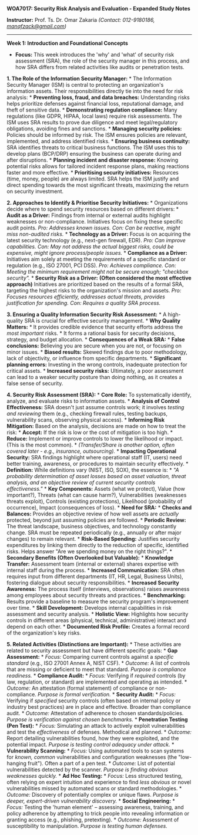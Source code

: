 **WOA7017: Security Risk Analysis and Evaluation - Expanded Study Notes**

**Instructor:** Prof. Ts. Dr. Omar Zakaria
*(Contact: 012-9180186, manafzack@gmail.com)*

---

**Week 1: Introduction and Foundational Concepts**

*   **Focus:** This week introduces the 'why' and 'what' of security risk assessment (SRA), the role of the security manager in this process, and how SRA differs from related activities like audits or penetration tests.

**1. The Role of the Information Security Manager:**
    *   The Information Security Manager (ISM) is central to protecting an organization's information assets. Their responsibilities directly tie into the need for risk analysis:
        *   **Preventing loss, fraud, and data breaches:** Understanding risks helps prioritize defenses against financial loss, reputational damage, and theft of sensitive data.
        *   **Demonstrating regulation compliance:** Many regulations (like GDPR, HIPAA, local laws) require risk assessments. The ISM uses SRA results to prove due diligence and meet legal/regulatory obligations, avoiding fines and sanctions.
        *   **Managing security policies:** Policies should be informed by risk. The ISM ensures policies are relevant, implemented, and address identified risks.
        *   **Ensuring business continuity:** SRA identifies threats to critical business functions. The ISM uses this to develop plans (BCP/DRP) ensuring the business can operate during and after disruptions.
        *   **Planning incident and disaster response:** Knowing potential risks allows for tailored incident response plans, making reactions faster and more effective.
        *   **Prioritising security initiatives:** Resources (time, money, people) are always limited. SRA helps the ISM justify and direct spending towards the most significant threats, maximizing the return on security investment.

**2. Approaches to Identify & Prioritise Security Initiatives:**
    *   Organizations decide where to spend security resources based on different drivers:
        *   **Audit as a Driver:** Findings from internal or external audits highlight weaknesses or non-compliance. Initiatives focus on fixing these specific audit points. *Pro: Addresses known issues. Con: Can be reactive, might miss non-audited risks.*
        *   **Technology as a Driver:** Focus is on acquiring the latest security technology (e.g., next-gen firewall, EDR). *Pro: Can improve capabilities. Con: May not address the *actual* biggest risks, could be expensive, might ignore process/people issues.*
        *   **Compliance as a Driver:** Initiatives aim solely at meeting the requirements of a specific standard or regulation (e.g., ISO 27001, PCI DSS). *Pro: Achieves compliance. Con: Meeting the minimum requirement might not be secure enough; "checkbox security".*
        *   **Security Risk as a Driver:** **(Often considered the most effective approach)** Initiatives are prioritized based on the results of a formal SRA, targeting the highest risks to the organization's mission and assets. *Pro: Focuses resources efficiently, addresses actual threats, provides justification for spending. Con: Requires a quality SRA process.*

**3. Ensuring a Quality Information Security Risk Assessment:**
    *   A high-quality SRA is crucial for effective security management.
    *   **Why Quality Matters:**
        *   It provides credible evidence that security efforts address the *most important* risks.
        *   It forms a rational basis for security decisions, strategy, and budget allocation.
    *   **Consequences of a Weak SRA:**
        *   **False conclusions:** Believing you are secure when you are not, or focusing on minor issues.
        *   **Biased results:** Skewed findings due to poor methodology, lack of objectivity, or influence from specific departments.
        *   **Significant planning errors:** Investing in the wrong controls, inadequate protection for critical assets.
        *   **Increased security risks:** Ultimately, a poor assessment can lead to a weaker security posture than doing nothing, as it creates a false sense of security.

**4. Security Risk Assessment (SRA):**
    *   **Core Role:** To systematically identify, analyze, and evaluate risks to information assets.
        *   **Analysis of Control Effectiveness:** SRA doesn't just assume controls work; it involves *testing and reviewing* them (e.g., checking firewall rules, testing backups, vulnerability scans, observing physical access).
        *   **Informing Risk Mitigation:** Based on the analysis, decisions are made on how to treat the risk:
            *   **Accept:** If the risk is low or the cost of mitigation is too high.
            *   **Reduce:** Implement or improve controls to lower the likelihood or impact. (This is the most common).
            *   *(Transfer/Share is another option, often covered later - e.g., insurance, outsourcing).*
        *   **Impacting Operational Security:** SRA findings highlight where operational staff (IT, users) need better training, awareness, or procedures to maintain security effectively.
    *   **Definition:** While definitions vary (NIST, ISO, SOX), the essence is:
        *   *"A probability determination of asset losses based on asset valuation, threat analysis, and an objective review of current security controls effectiveness."*
        *   **Key Components:** Assets (what we protect), Value (how important?), Threats (what can cause harm?), Vulnerabilities (weaknesses threats exploit), Controls (existing protections), Likelihood (probability of occurrence), Impact (consequences of loss).
    *   **Need for SRA:**
        *   **Checks and Balances:** Provides an objective review of how well assets are *actually* protected, beyond just assuming policies are followed.
        *   **Periodic Review:** The threat landscape, business objectives, and technology constantly change. SRA must be repeated periodically (e.g., annually or after major changes) to remain relevant.
        *   **Risk-Based Spending:** Justifies security expenditures by linking them directly to the reduction of specific, identified risks. Helps answer "Are we spending money on the right things?".
    *   **Secondary Benefits (Often Overlooked but Valuable):**
        *   **Knowledge Transfer:** Assessment team (internal or external) shares expertise with internal staff during the process.
        *   **Increased Communication:** SRA often requires input from different departments (IT, HR, Legal, Business Units), fostering dialogue about security responsibilities.
        *   **Increased Security Awareness:** The process itself (interviews, observations) raises awareness among employees about security threats and practices.
        *   **Benchmarking:** Results provide a baseline to measure the security program's improvement over time.
        *   **Skill Development:** Develops internal capabilities in risk assessment and security analysis.
        *   **Holistic View:** Highlights how security controls in different areas (physical, technical, administrative) interact and depend on each other.
        *   **Documented Risk Profile:** Creates a formal record of the organization's key risks.

**5. Related Activities (Distinctions are Important):**
    *   These activities are related to security assessment but have different specific goals:
        *   **Gap Assessment:**
            *   *Focus:* Comparing current controls against a *specific standard* (e.g., ISO 27001 Annex A, NIST CSF).
            *   *Outcome:* A list of controls that are missing or deficient to meet that standard. *Purpose is compliance readiness.*
        *   **Compliance Audit:**
            *   *Focus:* Verifying if *required* controls (by law, regulation, or standard) are implemented and operating as intended.
            *   *Outcome:* An attestation (formal statement) of compliance or non-compliance. *Purpose is formal verification.*
        *   **Security Audit:**
            *   *Focus:* Verifying if *specified* security controls (often based on internal policy or industry best practices) are in place and effective. Broader than compliance audit.
            *   *Outcome:* Attestation of adherence to chosen standards/policies. *Purpose is verification against chosen benchmarks.*
        *   **Penetration Testing (Pen Test):**
            *   *Focus:* Simulating an attack to actively exploit vulnerabilities and test the *effectiveness* of defenses. Methodical and planned.
            *   *Outcome:* Report detailing vulnerabilities found, how they were exploited, and the potential impact. *Purpose is testing control adequacy under attack.*
        *   **Vulnerability Scanning:**
            *   *Focus:* Using automated tools to scan systems for *known, common* vulnerabilities and configuration weaknesses (the "low-hanging fruit"). Often a part of a pen test.
            *   *Outcome:* List of potential vulnerabilities detected by the scanner. *Purpose is finding obvious weaknesses quickly.*
        *   **Ad Hoc Testing:**
            *   *Focus:* Less structured testing, often relying on expert intuition and experience to find *less obvious* or novel vulnerabilities missed by automated scans or standard methodologies.
            *   *Outcome:* Discovery of potentially complex or unique flaws. *Purpose is deeper, expert-driven vulnerability discovery.*
        *   **Social Engineering:**
            *   *Focus:* Testing the 'human element' – assessing awareness, training, and policy adherence by attempting to trick people into revealing information or granting access (e.g., phishing, pretexting).
            *   *Outcome:* Assessment of susceptibility to manipulation. *Purpose is testing human defenses.*